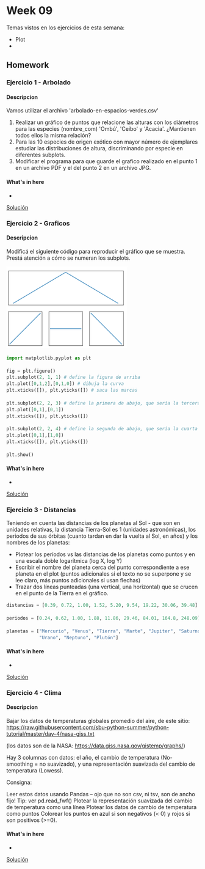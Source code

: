 # Week 09
Temas vistos en los ejercicios de esta semana:
* Plot
* 

## Homework
### Ejercicio 1 - Arbolado
#### Descripcion
Vamos utilizar el archivo 'arbolado-en-espacios-verdes.csv' 
1. Realizar un gráfico de puntos que relacione las alturas con los diámetros para las especies (nombre_com) 'Ombú', 'Ceibo' y 'Acacia'. ¿Mantienen todos ellos la misma relación?
2. Para las 10 especies de origen exótico con mayor número de ejemplares estudiar las distribuciones de altura, discriminando por especie en diferentes subplots.
3. Modificar el programa para que guarde el grafico realizado en el punto 1 en un archivo PDF y el del punto 2 en un archivo JPG.

#### What's in here
* 

[Solución](./Weeks/Week09/1_arbolado.py)

### Ejercicio 2 - Graficos
#### Descripcion
Modificá el siguiente código para reproducir el gráfico que se muestra. Prestá atención a cómo se numeran los subplots.

![img.png](img/graph_ex2.png)

```python
import matplotlib.pyplot as plt

fig = plt.figure()
plt.subplot(2, 1, 1) # define la figura de arriba
plt.plot([0,1,2],[0,1,0]) # dibuja la curva 
plt.xticks([]), plt.yticks([]) # saca las marcas

plt.subplot(2, 2, 3) # define la primera de abajo, que sería la tercera si fuera una grilla regular de 2x2
plt.plot([0,1],[0,1])
plt.xticks([]), plt.yticks([])

plt.subplot(2, 2, 4) # define la segunda de abajo, que sería la cuarta figura si fuera una grilla regular de 2x2
plt.plot([0,1],[1,0])
plt.xticks([]), plt.yticks([])

plt.show()
```
#### What's in here
* 

[Solución](./Weeks/Week09/2_graficos.py)

### Ejercicio 3 - Distancias
Teniendo en cuenta las distancias de los planetas al Sol - que son en unidades relativas, la distancia Tierra-Sol es 1 (unidades astronómicas), los periodos de sus órbitas (cuanto tardan en dar la vuelta al Sol, en años) y los nombres de los planetas:

* Plotear los períodos vs las distancias de los planetas como puntos y en una escala doble logarítmica (log X, log Y)
* Escribir el nombre del planeta cerca del punto correspondiente a ese planeta en el plot (puntos adicionales si el texto no se superpone y se lee claro, más puntos adicionales si usan flechas)
* Trazar dos líneas punteadas (una vertical, una horizontal) que se crucen en el punto de la Tierra en el gráfico.

```python
distancias = [0.39, 0.72, 1.00, 1.52, 5.20, 9.54, 19.22, 30.06, 39.48]

periodos = [0.24, 0.62, 1.00, 1.88, 11.86, 29.46, 84.01, 164.8, 248.09]

planetas = ["Mercurio", "Venus", "Tierra", "Marte", "Jupiter", "Saturno", 
            "Urano", "Neptuno", "Plutón"]
```


#### What's in here
* 
[Solución](./Weeks/Week09/3_distancias.py)

### Ejercicio 4 - Clima
#### Descripcion
Bajar los datos de temperaturas globales promedio del aire, de este sitio: https://raw.githubusercontent.com/sbu-python-summer/python-tutorial/master/day-4/nasa-giss.txt

(los datos son de la NASA: https://data.giss.nasa.gov/gistemp/graphs/)

Hay 3 columnas con datos: el año, el cambio de temperatura (No-smoothing = no suavizado), y una representación suavizada del cambio de temperatura (Lowess).

Consigna:

Leer estos datos usando Pandas – ojo que no son csv, ni tsv, son de ancho fijo! Tip: ver pd.read_fwf()
Plotear la representación suavizada del cambio de temperatura como una línea
Plotear los datos de cambio de temperatura como puntos
Colorear los puntos en azul si son negativos (< 0) y rojos si son positivos (>=0).

#### What's in here
* 

[Solución](./Weeks/Week09/4_clima.py)

